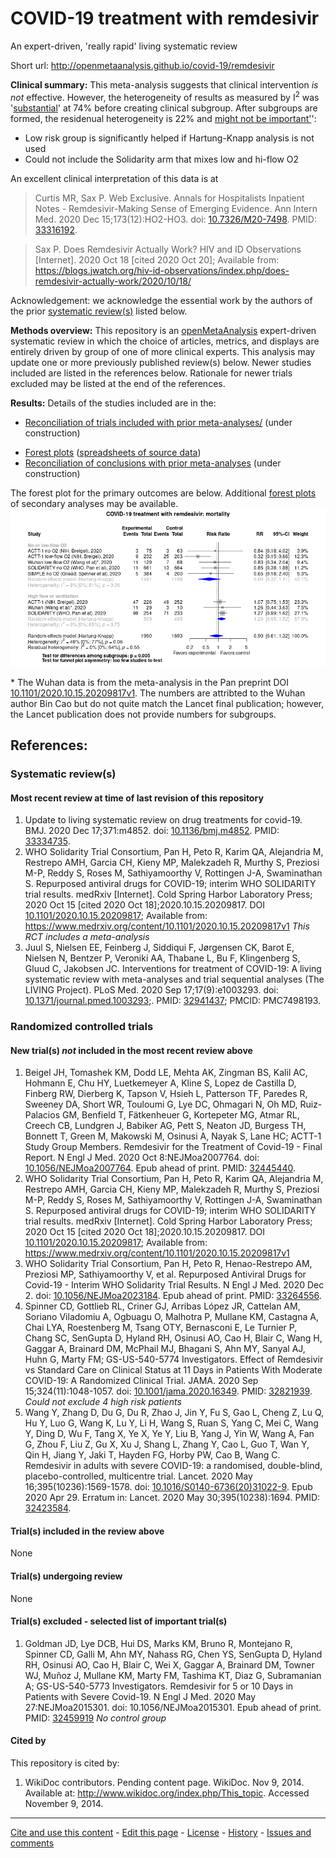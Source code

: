 COVID-19 treatment with remdesivir
============================================
An expert-driven, 'really rapid' living systematic review

Short url: http://openmetaanalysis.github.io/covid-19/remdesivir

**Clinical summary:** This meta-analysis suggests that clinical intervention *is not* effective. However, the heterogeneity of results as measured by I<sup>2</sup> was '[substantial](http://handbook-5-1.cochrane.org/chapter_9/9_5_2_identifying_and_measuring_heterogeneity.htm)' at 74% before creating clinical subgroup. After subgroups are formed, the residenual heterogeneity is 22% and [might not be important'](http://handbook-5-1.cochrane.org/chapter_9/9_5_2_identifying_and_measuring_heterogeneity.htm)':
* Low risk group is significantly helped if  Hartung-Knapp analysis is not used
* Could not include the Solidarity arm that mixes low and hi-flow O2

An excellent clinical interpretation of this data is at
> Curtis MR, Sax P. Web Exclusive. Annals for Hospitalists Inpatient Notes - Remdesivir-Making Sense of Emerging Evidence. Ann Intern Med. 2020 Dec 15;173(12):HO2-HO3. doi: [10.7326/M20-7498](http://doi.org/10.7326/M20-7498). PMID: [33316192](http://pubmed.gov/33316192).

> Sax P. Does Remdesivir Actually Work? HIV and ID Observations [Internet]. 2020 Oct 18 [cited 2020 Oct 20]; Available from: https://blogs.jwatch.org/hiv-id-observations/index.php/does-remdesivir-actually-work/2020/10/18/

<!--
Meta-regression of common modulators (year of publication, study size, event rate in the control groups) finds that the outcome of the intervention is effected by xx.
* [Reconciliation of conclusions with prior meta-analyses](files/reconciliation-tables/Reconciliation%20of%20conclusions.pdf) (under construction)
* [Keep current with this topic](files/searching/Keep-up.md) (under construction)

-->
Acknowledgement: we acknowledge the essential work by the authors of the prior [systematic review(s)](#systematic-reviews) listed below.

**Methods overview:** This repository is an [openMetaAnalysis](https://openmetaanalysis.github.io/) expert-driven systematic review in which the choice of articles, metrics, and displays are entirely driven by group of one of more clinical experts. This analysis may update one or more previously published review(s) below. Newer studies included are listed in the references below. Rationale for newer trials excluded may be listed at the end of the references. 
<!--
* [Methods](http://openmetaanalysis.github.io/methods.html) for openMetaAnalysis
* [Evidence search](files/searching/evidence-search.md) for this review (under construction)
-->

**Results:** Details of the studies included are in the:
* [Reconciliation of trials included with prior meta-analyses/](files/reconciliation-tables/Reconciliation%20of%20studies.pdf) (under construction) 
<!--
* [Description of studies (PICO table)](files/study-details/table-pico.pdf) (under construction)
* [Risk of bias assessment](files/study-details/table-bias.pdf) (under construction)
* [Network plots](../master/files/network) (optional) 
-->
* [Forest plots](../master/files/forest-plots) ([spreadsheets of source data](files/data)) 
* [Reconciliation of conclusions with prior meta-analyses](files/reconciliation-tables/Reconciliation%20of%20conclusions.pdf) (under construction)

The forest plot for the primary outcomes are below. Additional [forest plots](files/forest-plots) of secondary analyses may be available. 
![Principle results](files/forest-plots/Outcome-Primary.png)

\* The Wuhan data is from the meta-analysis in the Pan preprint DOI [10.1101/2020.10.15.20209817v1](http://doi.org/10.1101/2020.10.15.20209817v1). The numbers are attribted to the Wuhan author Bin Cao but do not quite match the Lancet final publication; however, the Lancet publication does not provide numbers for subgroups.
<!--
The meta-regression for the primary outcomes are below. Additional [meta-regressions](files/metaregression) of secondary analyses may be available. 
![Principle results for benefit](files/metaregression/Outcome-Primary.png "Principle results for benefit]") (under construction)

The GRADE Profile is below. ![GRADE Profile](files/GRADE-profiles/Summary-of-findings-table.png "GRADE Profile") (under construction)
-->
References:
----------------------------------

### Systematic review(s)
#### Most recent review at time of last revision of this repository
1. Update to living systematic review on drug treatments for covid-19. BMJ. 2020 Dec 17;371:m4852. doi: [10.1136/bmj.m4852](http://doi.org/10.1136/bmj.m4852). PMID: [33334735](http://pubmed.gov/33334735).
2. WHO Solidarity Trial Consortium, Pan H, Peto R, Karim QA, Alejandria M, Restrepo AMH, Garcia CH, Kieny MP, Malekzadeh R, Murthy S, Preziosi M-P, Reddy S, Roses M, Sathiyamoorthy V, Rottingen J-A, Swaminathan S. Repurposed antiviral drugs for COVID-19; interim WHO SOLIDARITY trial results. medRxiv [Internet]. Cold Spring Harbor Laboratory Press; 2020 Oct 15 [cited 2020 Oct 18];2020.10.15.20209817. DOI [10.1101/2020.10.15.20209817](http://doi.org/10.1101/2020.10.15.20209817); Available from: https://www.medrxiv.org/content/10.1101/2020.10.15.20209817v1 *This RCT includes a meta-analysis*
3. Juul S, Nielsen EE, Feinberg J, Siddiqui F, Jørgensen CK, Barot E, Nielsen N, Bentzer P, Veroniki AA, Thabane L, Bu F, Klingenberg S, Gluud C, Jakobsen JC. Interventions for treatment of COVID-19: A living systematic review with meta-analyses and trial sequential analyses (The LIVING Project). PLoS Med. 2020 Sep 17;17(9):e1003293. doi: [10.1371/journal.pmed.1003293](http://doi.org/10.1371/journal.pmed.1003293);. PMID: [32941437](http://pubmed.gov/32941437); PMCID: PMC7498193.

### Randomized controlled trials
#### New trial(s) *not* included in the most recent review above
1. Beigel JH, Tomashek KM, Dodd LE, Mehta AK, Zingman BS, Kalil AC, Hohmann E, Chu HY, Luetkemeyer A, Kline S, Lopez de Castilla D, Finberg RW, Dierberg K, Tapson V, Hsieh L, Patterson TF, Paredes R, Sweeney DA, Short WR, Touloumi G, Lye DC, Ohmagari N, Oh MD, Ruiz-Palacios GM, Benfield T, Fätkenheuer G, Kortepeter MG, Atmar RL, Creech CB, Lundgren J, Babiker AG, Pett S, Neaton JD, Burgess TH, Bonnett T, Green M, Makowski M, Osinusi A, Nayak S, Lane HC; ACTT-1 Study Group Members. Remdesivir for the Treatment of Covid-19 - Final Report. N Engl J Med. 2020 Oct 8:NEJMoa2007764. doi: [10.1056/NEJMoa2007764](http://doi.org/10.1056/NEJMoa2007764). Epub ahead of print. PMID: [32445440](http://pubmed.gov/32445440).
2. WHO Solidarity Trial Consortium, Pan H, Peto R, Karim QA, Alejandria M, Restrepo AMH, Garcia CH, Kieny MP, Malekzadeh R, Murthy S, Preziosi M-P, Reddy S, Roses M, Sathiyamoorthy V, Rottingen J-A, Swaminathan S. Repurposed antiviral drugs for COVID-19; interim WHO SOLIDARITY trial results. medRxiv [Internet]. Cold Spring Harbor Laboratory Press; 2020 Oct 15 [cited 2020 Oct 18];2020.10.15.20209817. DOI [10.1101/2020.10.15.20209817](http://doi.org/10.1101/2020.10.15.20209817); Available from: https://www.medrxiv.org/content/10.1101/2020.10.15.20209817v1 
3. WHO Solidarity Trial Consortium, Pan H, Peto R, Henao-Restrepo AM, Preziosi MP, Sathiyamoorthy V, et al. Repurposed Antiviral Drugs for Covid-19 - Interim WHO Solidarity Trial Results. N Engl J Med. 2020 Dec 2. doi: [10.1056/NEJMoa2023184](http://doi.org/10.1056/NEJMoa2023184). Epub ahead of print. PMID: [33264556](http://pubmed.gov/33264556).
4. Spinner CD, Gottlieb RL, Criner GJ, Arribas López JR, Cattelan AM, Soriano Viladomiu A, Ogbuagu O, Malhotra P, Mullane KM, Castagna A, Chai LYA, Roestenberg M, Tsang OTY, Bernasconi E, Le Turnier P, Chang SC, SenGupta D, Hyland RH, Osinusi AO, Cao H, Blair C, Wang H, Gaggar A, Brainard DM, McPhail MJ, Bhagani S, Ahn MY, Sanyal AJ, Huhn G, Marty FM; GS-US-540-5774 Investigators. Effect of Remdesivir vs Standard Care on Clinical Status at 11 Days in Patients With Moderate COVID-19: A Randomized Clinical Trial. JAMA. 2020 Sep 15;324(11):1048-1057. doi: [10.1001/jama.2020.16349](http://doi.org/10.1001/jama.2020.16349). PMID: [32821939](http://pubmed.gov/32821939). *Could not exclude 4 high risk patients*
5. Wang Y, Zhang D, Du G, Du R, Zhao J, Jin Y, Fu S, Gao L, Cheng Z, Lu Q, Hu Y, Luo G, Wang K, Lu Y, Li H, Wang S, Ruan S, Yang C, Mei C, Wang Y, Ding D, Wu F, Tang X, Ye X, Ye Y, Liu B, Yang J, Yin W, Wang A, Fan G, Zhou F, Liu Z, Gu X, Xu J, Shang L, Zhang Y, Cao L, Guo T, Wan Y, Qin H, Jiang Y, Jaki T, Hayden FG, Horby PW, Cao B, Wang C. Remdesivir in adults with severe COVID-19: a randomised, double-blind, placebo-controlled, multicentre trial. Lancet. 2020 May 16;395(10236):1569-1578. doi: [10.1016/S0140-6736(20)31022-9](http://doi.org/10.1016/S0140-6736(20)31022-9). Epub 2020 Apr 29. Erratum in: Lancet. 2020 May 30;395(10238):1694. PMID: [32423584](http://pubmed.gov/32423584).

#### Trial(s) included in the review above
None

#### Trial(s) undergoing review
None

#### Trial(s) excluded - selected list of important trial(s)
1. Goldman JD, Lye DCB, Hui DS, Marks KM, Bruno R, Montejano R, Spinner CD, Galli M, Ahn MY, Nahass RG, Chen YS, SenGupta D, Hyland RH, Osinusi AO, Cao H, Blair C, Wei X, Gaggar A, Brainard DM, Towner WJ, Muñoz J, Mullane KM, Marty FM, Tashima KT, Diaz G, Subramanian A; GS-US-540-5773 Investigators. Remdesivir for 5 or 10 Days in Patients with Severe Covid-19. N Engl J Med. 2020 May 27:NEJMoa2015301. doi: 10.1056/NEJMoa2015301. Epub ahead of print. PMID: [32459919](http://pubmed.gov/32459919) *No control group*

#### Cited by
This repository is cited by:

1. WikiDoc contributors. Pending content page. WikiDoc. Nov 9, 2014. Available at: http://www.wikidoc.org/index.php/This_topic. Accessed November 9, 2014. 

-------------------------------
[Cite and use this content](https://github.com/openMetaAnalysis/openMetaAnalysis.github.io/blob/master/reusing.MD)  - [Edit this page](../../edit/master/README.md) - [License](files/LICENSE.md) - [History](../../commits/master/README.md)  - 
[Issues and comments](../../issues?q=is%3Aboth+is%3Aissue)


